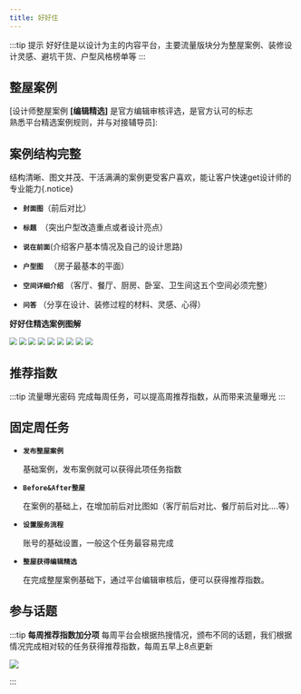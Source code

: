 ```yaml
---
title: 好好住
---
```


:::tip 提示
好好住是以设计为主的内容平台，主要流量版块分为整屋案例、装修设计灵感、避坑干货、户型风格榜单等
:::



## 整屋案例

[设计师整屋案例 **[编辑精选]** 是官方编辑审核评选，是官方认可的标志<br>熟悉平台精选案例规则，并与对接辅导员]:



## 案例结构完整

结构清晰、图文并茂、干活满满的案例更受客户喜欢，能让客户快速get设计师的专业能力{.notice}

- **`封面图`**（前后对比）

- **`标题 `**（突出户型改造重点或者设计亮点）

- **`说在前面`**(介绍客户基本情况及自己的设计思路)

- **`户型图 `** （房子最基本的平面）

- **`空间详细介绍`** （客厅、餐厅、厨房、卧室、卫生间这五个空间必须完整）

- **`问答`** （分享在设计、装修过程的材料、灵感、心得）

  

**好好住精选案例图解**

<img src="https://cdn.jsdelivr.net/gh/xbrooke/img/brooke/01.jpg" style="zoom:80%;" />

<img src="https://cdn.jsdelivr.net/gh/xbrooke/img/brooke/02.jpg" style="zoom:80%;" />

<img src="https://cdn.jsdelivr.net/gh/xbrooke/img/brooke/03.jpg" style="zoom:80%;" />

<img src="https://cdn.jsdelivr.net/gh/xbrooke/img/brooke/04.jpg" style="zoom:80%;" />

<img src="https://cdn.jsdelivr.net/gh/xbrooke/img/brooke/05.jpg" style="zoom:80%;" />

<img src="https://cdn.jsdelivr.net/gh/xbrooke/img/brooke/06.jpg" style="zoom:80%;" />

<img src="https://cdn.jsdelivr.net/gh/xbrooke/img/brooke/07.jpg" style="zoom:80%;" />

<img src="https://cdn.jsdelivr.net/gh/xbrooke/img/brooke/08.jpg" style="zoom:80%;" />

<img src="https://cdn.jsdelivr.net/gh/xbrooke/img/brooke/09.jpg" style="zoom:80%;" />







## 推荐指数

:::tip 流量曝光密码
完成每周任务，可以提高周推荐指数，从而带来流量曝光
:::





## 固定周任务

- **`发布整屋案例`**   

  基础案例，发布案例就可以获得此项任务指数

- **`Before&After整屋`**

  在案例的基础上，在增加前后对比图如（客厅前后对比、餐厅前后对比....等）

- **`设置服务流程`**

  账号的基础设置，一般这个任务最容易完成

- **`整屋获得编辑精选`**

  在完成整屋案例基础下，通过平台编辑审核后，便可以获得推荐指数。





## 参与话题

:::tip **每周推荐指数加分项**
每周平台会根据热搜情况，颁布不同的话题，我们根据情况完成相对较的任务获得推荐指数，每周五早上8点更新

![](https://cdn.jsdelivr.net/gh/xbrooke/img/brooke/83d096e9-aac3-421a-824a-fe009016fefc.png)

:::
